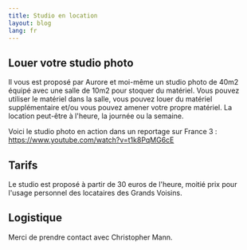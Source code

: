 ```yaml
---
title: Studio en location
layout: blog
lang: fr
---
```


## Louer votre studio photo

Il vous est proposé par Aurore et moi-même un studio photo de 40m2 équipé avec une salle de 10m2 pour stoquer du matériel. Vous pouvez utiliser le matériel dans la salle, vous pouvez louer du matériel supplémentaire et/ou vous pouvez amener votre propre matériel. La location peut-être à l'heure, la journée ou la semaine.

Voici le studio photo en action dans un reportage sur France 3 : <https://www.youtube.com/watch?v=t1k8PqMG6cE>

## Tarifs

Le studio est proposé à partir de 30 euros de l'heure, moitié prix pour l'usage personnel des locataires des Grands Voisins. 

## Logistique

Merci de prendre contact avec Christopher Mann.